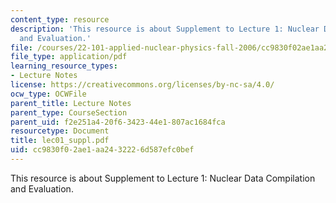 ```yaml
---
content_type: resource
description: 'This resource is about Supplement to Lecture 1: Nuclear Data Compilation
  and Evaluation.'
file: /courses/22-101-applied-nuclear-physics-fall-2006/cc9830f02ae1aa2432226d587efc0bef_lec01_suppl.pdf
file_type: application/pdf
learning_resource_types:
- Lecture Notes
license: https://creativecommons.org/licenses/by-nc-sa/4.0/
ocw_type: OCWFile
parent_title: Lecture Notes
parent_type: CourseSection
parent_uid: f2e251a4-20f6-3423-44e1-807ac1684fca
resourcetype: Document
title: lec01_suppl.pdf
uid: cc9830f0-2ae1-aa24-3222-6d587efc0bef
---
```

This resource is about Supplement to Lecture 1: Nuclear Data Compilation and Evaluation.